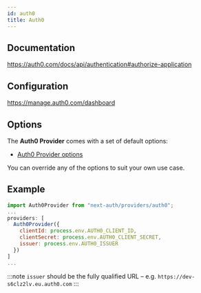 ```yaml
---
id: auth0
title: Auth0
---
```


## Documentation

https://auth0.com/docs/api/authentication#authorize-application

## Configuration

https://manage.auth0.com/dashboard

## Options

The **Auth0 Provider** comes with a set of default options:

- [Auth0 Provider options](https://github.com/nextauthjs/next-auth/blob/main/packages/next-auth/src/providers/auth0.ts)

You can override any of the options to suit your own use case.

## Example

```js
import Auth0Provider from "next-auth/providers/auth0";
...
providers: [
  Auth0Provider({
    clientId: process.env.AUTH0_CLIENT_ID,
    clientSecret: process.env.AUTH0_CLIENT_SECRET,
    issuer: process.env.AUTH0_ISSUER
  })
]
...
```

:::note
`issuer` should be the fully qualified URL – e.g. `https://dev-s6clz2lv.eu.auth0.com`
:::
